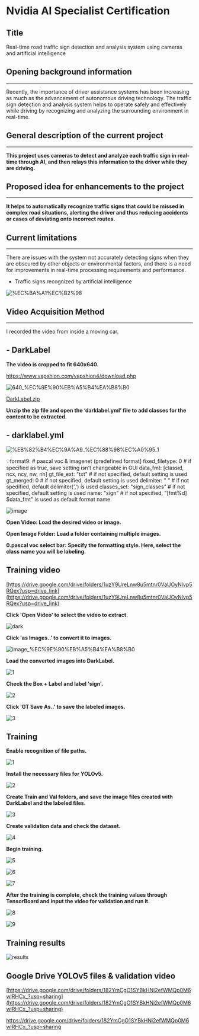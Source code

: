 # Nvidia AI Specialist Certification

## Title

Real-time road traffic sign detection and analysis system using cameras and artificial intelligence

## Opening background information

</aside>

---

Recently, the importance of driver assistance systems has been increasing as much as the advancement of autonomous driving technology. The traffic sign detection and analysis system helps to operate safely and effectively while driving by recognizing and analyzing the surrounding environment in real-time.

## General description of the current project

---

**This project uses cameras to detect and analyze each traffic sign in real-time through AI, and then relays this information to the driver while they are driving.**

## **Proposed idea for enhancements to the project**

---

**It helps to automatically recognize traffic signs that could be missed in complex road situations, alerting the driver and thus reducing accidents or cases of deviating onto incorrect routes.**

## **Current limitations**

---

There are issues with the system not accurately detecting signs when they are obscured by other objects or environmental factors, and there is a need for improvements in real-time processing requirements and performance.

- Traffic signs recognized by artificial intelligence

![%EC%BA%A1%EC%B2%98](https://github.com/user-attachments/assets/9eeb8c08-d485-4b42-a154-de0609ca6955)

## Video Acquisition Method

---

I recorded the video from inside a moving car.

## - DarkLabel

**The video is cropped to fit 640x640.**

https://www.vapshion.com/vapshion4/download.php

![640_%EC%9E%90%EB%A5%B4%EA%B8%B0](https://github.com/user-attachments/assets/68bc7ff0-30da-44a8-af9b-3ce8f4251597)

[DarkLabel.zip](https://drive.google.com/file/d/1FZcUJKofjROzEBYMR7yUWmWs4OAhcEfp/view?usp=drive_link)

**Unzip the zip file and open the ‘darklabel.yml’ file to add classes for the content to be extracted.**

## - darklabel.yml

![%EB%82%B4%EC%9A%A9_%EC%88%98%EC%A0%95_1](https://github.com/user-attachments/assets/f8ec7b8a-6888-428c-a681-1c4f996d2108)


<aside>

💡format9:    # pascal voc & imagenet (predefined format]
     fixed_filetype: 0                 # if specified as true, save setting isn't changeable in GUI
     data_fmt: [classid, ncx, ncy, nw, nh]
     gt_file_ext: "txt"                # if not specified, default setting is used
     gt_merged: 0                    # if not specified, default setting is used
     delimiter: " "                    # if not spedified, default delimiter(',') is used
     classes_set: "sign_classes"      # if not specified, default setting is used
     name: "sign"              # if not specified, "[fmt%d] $data_fmt" is used as default format name

</aside>

![image](https://github.com/user-attachments/assets/8a6d8084-d835-4cb5-845b-6d018d59f323)


**Open Video: Load the desired video or image.**

**Open Image Folder: Load a folder containing multiple images.**

**0.pascal voc select bar: Specify the formatting style. Here, select the class name you will be labeling.**

## Training video

[https://drive.google.com/drive/folders/1uzY9UreLnw8u5mtnr0VaUOyNlvp5RQex?usp=drive_link](https://drive.google.com/drive/folders/1uzY9UreLnw8u5mtnr0VaUOyNlvp5RQex?usp=drive_link)

**Click 'Open Video' to select the video to extract.**

![dark](https://github.com/user-attachments/assets/5af6cce2-7166-492c-a906-2c8fbea8aa27)

**Click 'as Images..' to convert it to images.**

![image_%EC%9E%90%EB%A5%B4%EA%B8%B0](https://github.com/user-attachments/assets/fb0d9db3-7e42-4cf5-a30b-759438b732cb)

**Load the converted images into DarkLabel.**

![1](https://github.com/user-attachments/assets/02ea7583-66c9-4662-a46e-627a22a11e60)

**Check the Box + Label and label 'sign'.**

![2](https://github.com/user-attachments/assets/8e7e52fc-4a27-4fa1-b79f-5ec5942eea77)

**Click 'GT Save As..' to save the labeled images.**

![3](https://github.com/user-attachments/assets/9c18ad96-8627-4397-9658-7e6e52091a33)

## Training

**Enable recognition of file paths.**

![1](https://github.com/user-attachments/assets/38502540-1b35-4255-8cb2-1887e8a7e73b)

**Install the necessary files for YOLOv5.**

![2](https://github.com/user-attachments/assets/a7156a0c-81bc-46fb-b913-08058c529b69)

**Create Train and Val folders, and save the image files created with DarkLabel and the labeled files.**

![3](https://github.com/user-attachments/assets/fc7589e5-1259-4e0a-b8b6-c665693d0500)

**Create validation data and check the dataset.**

![4](https://github.com/user-attachments/assets/046d3d29-a73f-43ff-8bff-8988e59d0fc2)

**Begin training.**

![5](https://github.com/user-attachments/assets/cd63be9f-7183-4539-9b0d-bdf4678337ea)

![6](https://github.com/user-attachments/assets/c67f30b2-14a5-4144-a662-87772d43e814)

![7](https://github.com/user-attachments/assets/1ca53b74-27b4-45f1-b55d-99e38651b094)

**After the training is complete, check the training values through TensorBoard and input the video for validation and run it.**

![8](https://github.com/user-attachments/assets/897091a5-6bb0-4340-a6ec-4cc15f432a03)

![9](https://github.com/user-attachments/assets/ab62ec86-4a42-401d-b31d-da04d00ee692)

## Training results

![results](https://github.com/user-attachments/assets/b7ea41b3-94c0-48d8-9b00-d9c3bae23869)

## Google Drive YOLOv5 files & validation video

[https://drive.google.com/drive/folders/182YmCgO1SYBkHNi2efWMQp0M6wlRHCx_?usp=sharing](https://drive.google.com/drive/folders/182YmCgO1SYBkHNi2efWMQp0M6wlRHCx_?usp=sharing)

https://drive.google.com/drive/folders/182YmCgO1SYBkHNi2efWMQp0M6wlRHCx_?usp=sharing
